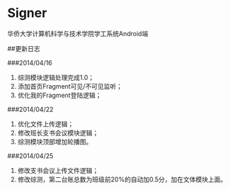 # Signer
华侨大学计算机科学与技术学院学工系统Android端

##更新日志

###2014/04/16

1. 综测模块逻辑处理完成1.0；
2. 添加首页Fragment可见/不可见监听；
3. 优化我的Fragment登陆逻辑； 

###2014/04/22
1. 优化文件上传逻辑；
2. 修改班长支书会议模块逻辑；
3. 综测模块顶部增加轮播图。

###2014/04/25
1. 修改支书会议上传文件逻辑；
2. 修改综测，第二台账总数为班级前20%的自动加0.5分，加在文体模块上面。